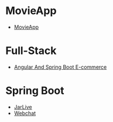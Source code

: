 # MovieApp
- [MovieApp](MovieApp/README.md)

# Full-Stack
- [Angular And Spring Boot E-commerce](Full-Stack/Angular%20and%20Spring%20Boot%20E-commerce/README.md)

# Spring Boot
- [JarLive](Java/Spring%20Boot/JarLiveTest/README.md)
- [Webchat](Java/Spring%20Boot/Webchat/README.md)
